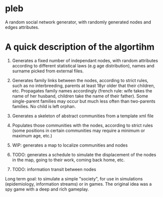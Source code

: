 # pleb
A random social network generator, with randomly generated nodes and edges attributes.

A quick description of the algortihm
======

1. Generates a fixed number of independant nodes, with random attributes according to different
statistical laws (e.g age distribution), names and surname picked from external files.

2. Generates family links between the nodes, according to strict rules, such as no interbreeding,
parents at least 18yr older that their children, etc. Propagates family names accordingly (french rule:
wife takes the name of her husband, children take the name of their father). Some single-parent families
may occur but much less often than two-parents families. No child is left orphan.

3. Generates a skeleton of abstract communities from a template xml file

4. Populates those communities with the nodes, according to strict rules (some positions in certain communities
may require a minimum or maximum age, etc.)

5. WIP: generates a map to localize communities and nodes

6. TODO: generates a schedule to simulate the displacement of the nodes in the map, going to their work, coming
back home, etc.

7. TODO: information transit between nodes

Long term goal: to simulate a simple "society", for use in simulations (epidemiology, information streams) or in 
games. The original idea was a spy game with a deep and rich gameplay.
